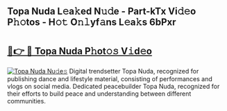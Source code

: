 ## Topa Nuda L𝚎a𝚔ed N𝚞𝚍e - Part-kTx Vi𝚍𝚎o P𝚑𝚘tos - H𝚘𝚝 O𝚗𝚕yf𝚊ns L𝚎a𝚔s 6bPxr

# <h2><a href="http://kf9fk9.oniu.top/?m=Topa+Nuda">🔗👉 🔴 Topa Nuda P𝚑ot𝚘𝚜 V𝚒d𝚎o</a></h2>

[![Topa Nuda Nu𝚍e𝚜](https://i.imgur.com/0qMVB7G.gif)](http://kf9fk9.oniu.top/?m=Topa+Nuda)
Digital trendsetter Topa Nuda, recognized for publishing dance and lifestyle material, consisting of performances and vlogs on social media. Dedicated peacebuilder Topa Nuda, recognized for their efforts to build peace and understanding between different communities.  
